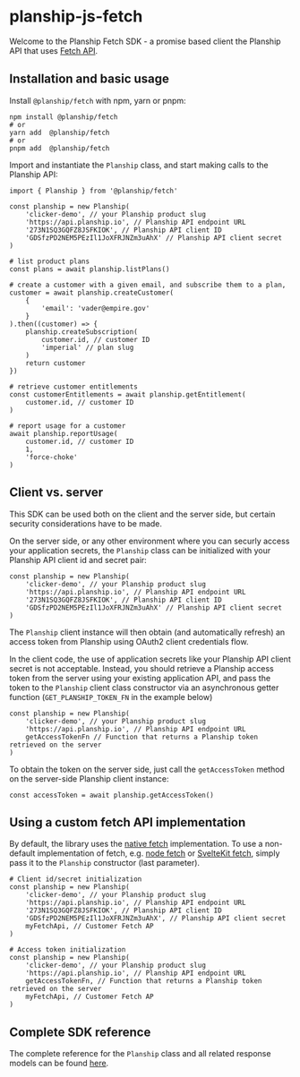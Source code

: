 # planship-js-fetch

Welcome to the Planship Fetch SDK - a promise based client the Planship API that uses [Fetch API](https://developer.mozilla.org/en-US/docs/Web/API/Fetch_API).


## Installation and basic usage

Install `@planship/fetch` with npm, yarn or pnpm:

```
npm install @planship/fetch
# or
yarn add  @planship/fetch
# or
pnpm add  @planship/fetch
```

Import and instantiate the `Planship` class, and start making calls to the Planship API:

```
import { Planship } from '@planship/fetch'

const planship = new Planship(
    'clicker-demo', // your Planship product slug
    'https://api.planship.io', // Planship API endpoint URL
    '273N1SQ3GQFZ8JSFKIOK', // Planship API client ID
    'GDSfzPD2NEM5PEzIl1JoXFRJNZm3uAhX' // Planship API client secret
)

# list product plans
const plans = await planship.listPlans()

# create a customer with a given email, and subscribe them to a plan,
customer = await planship.createCustomer(
    {
        'email': 'vader@empire.gov'
    }
).then((customer) => {
    planship.createSubscription(
        customer.id, // customer ID
        'imperial' // plan slug
    )
    return customer
})

# retrieve customer entitlements
const customerEntitlements = await planship.getEntitlement(
    customer.id, // customer ID
)

# report usage for a customer
await planship.reportUsage(
    customer.id, // customer ID
    1,
    'force-choke'
)
```

## Client vs. server

This SDK can be used both on the client and the server side, but certain security considerations have to be made.

On the server side, or any other environment where you can securly access your application secrets, the `Planship` class can be initialized with your Planship API client id and secret pair:

```
const planship = new Planship(
    'clicker-demo', // your Planship product slug
    'https://api.planship.io', // Planship API endpoint URL
    '273N1SQ3GQFZ8JSFKIOK', // Planship API client ID
    'GDSfzPD2NEM5PEzIl1JoXFRJNZm3uAhX' // Planship API client secret
)
```

The `Planship` client instance will then obtain (and automatically refresh) an access token from Planship using OAuth2 client credentials flow.


In the client code, the use of application secrets like your Planship API client secret is not acceptable. Instead, you should retrieve a Planship access token from the server using your existing application API, and pass the token to the `Planship` client class constructor via an asynchronous getter function (`GET_PLANSHIP_TOKEN_FN` in the example below)

```
const planship = new Planship(
    'clicker-demo', // your Planship product slug
    'https://api.planship.io', // Planship API endpoint URL
    getAccessTokenFn // Function that returns a Planship token retrieved on the server
)
```

To obtain the token on the server side, just call the `getAccessToken` method on the server-side Planship client instance:

```
const accessToken = await planship.getAccessToken()
```

## Using a custom fetch API implementation

By default, the library uses the [native fetch](https://developer.mozilla.org/en-US/docs/Web/API/fetch) implementation. To use a non-default implementation of fetch, e.g. [node fetch](https://nodejs.org/dist/latest-v18.x/docs/api/globals.html#fetch) or [SvelteKit fetch](https://kit.svelte.dev/docs/load#making-fetch-requests), simply pass it to the `Planship` constructor (last parameter).

```
# Client id/secret initialization
const planship = new Planship(
    'clicker-demo', // your Planship product slug
    'https://api.planship.io', // Planship API endpoint URL
    '273N1SQ3GQFZ8JSFKIOK', // Planship API client ID
    'GDSfzPD2NEM5PEzIl1JoXFRJNZm3uAhX', // Planship API client secret
    myFetchApi, // Customer Fetch AP
)

# Access token initialization
const planship = new Planship(
    'clicker-demo', // your Planship product slug
    'https://api.planship.io', // Planship API endpoint URL
    getAccessTokenFn, // Function that returns a Planship token retrieved on the server
    myFetchApi, // Customer Fetch AP
)
```

## Complete SDK reference

The complete reference for the `Planship` class and all related response models can be found [here](./docs/classes/Planship.md).
